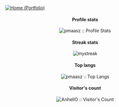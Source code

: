 [![Home (Portfolio)](https://img.shields.io/badge/Home-pmaasz.github.io-202f33?logo=github&style=flat-square&logoColor=white&link=https://pmaasz.github.io/)](https://pmaasz.github.io/)

<h4 align="center">Profile stats</h4>
<p align="center"><img src="https://github-readme-stats.vercel.app/api?username=pmaasz&show_icons=true&theme=gotham&title_color=57f542&hide_border=true&text_color=42b6f5&bg_color=202f33&hide_title=true&count_private=true" alt="pmaasz :: Profile Stats" /></p>

<h4 align="center">Streak stats</h4>
<p align="center"><img src="https://github-readme-streak-stats.herokuapp.com/?user=pmaasz&theme=gotham&title_color=57f542&hide_border=true&text_color=42b6f5&bg_color=202f33&hide_title=true" alt="mystreak" alt="pmaasz :: Streak Stats" /></p>

<h4 align="center">Top langs</h4>
<p align="center"><img src="https://github-readme-stats.vercel.app/api/top-langs/?username=pmaasz&theme=gotham&title_color=57f542&hide_border=true&&bg_color=202f33&layout=compact&hide_title=true&text_color=42b6f5&hide_private=true" alt="pmaasz :: Top Langs" /></p>

<h4 align="center">Visitor's count</h4>
<p align="center"><img src="https://profile-counter.glitch.me/{pmaasz}/count.svg" alt="AnhellO :: Visitor's Count" /></p>
